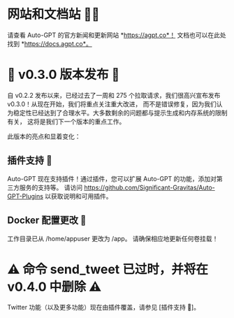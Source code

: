 # 网站和文档站 📰📖
请查看 Auto-GPT 的官方新闻和更新网站 *https://agpt.co*！
文档也可以在此处找到 *https://docs.agpt.co*。

# 🚀 v0.3.0 版本发布 🚀
自 v0.2.2 发布以来，已经过去了一周和 275 个拉取请求，我们很高兴宣布发布 v0.3.0！从现在开始，我们将重点关注重大改进，
而不是错误修复，因为我们认为稳定性已经达到了合理水平。大多数剩余的问题都与提示生成和内存系统的限制有关，
这将是我们下一个版本的重点工作。

此版本的亮点和显着变化：

## 插件支持 🔌
Auto-GPT 现在支持插件！通过插件，您可以扩展 Auto-GPT 的功能，添加对第三方服务的支持等。
请访问 https://github.com/Significant-Gravitas/Auto-GPT-Plugins 以获取说明和可用插件。

## Docker 配置更改 🐋
工作目录已从 /home/appuser 更改为 /app。
请确保相应地更新任何卷挂载！

# ⚠️ 命令 send_tweet 已过时，并将在 v0.4.0 中删除 ⚠️
Twitter 功能（以及更多功能）现在由插件覆盖，请参见 [插件支持 🔌]。
